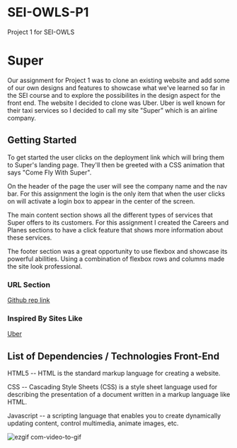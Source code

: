 # SEI-OWLS-P1
Project 1 for SEI-OWLS



# Super

Our assignment for Project 1 was to clone an existing website and add some of our own designs and features to showcase what we've learned so far in the SEI course and to explore the possibilites in the design aspect for the front end. The website I decided to clone was Uber. Uber is well known for their taxi services so I decided to call my site "Super" which is an airline company.

## Getting Started

To get started the user clicks on the deployment link which will bring them to Super's landing page. They'll then be greeted with a CSS animation that says "Come Fly With Super".

On the header of the page the user will see the company name and the nav bar. For this assignment the login is the only item that when the user clicks on will activate a login box to appear in the center of the screen.

The main content section shows all the different types of services that Super offers to its customers. For this assignment I created the Careers and Planes sections to have a click feature that shows more information about these services.

The footer section was a great opportunity to use flexbox and showcase its powerful abilities. Using a combination of flexbox rows and columns made the site look professional.

### URL Section

[Github rep link](https://tk9285.github.io/SEI-OWLS-P1/)


### Inspired By Sites Like

[Uber](https://www.uber.com/)

## List of Dependencies / Technologies Front-End

HTML5 -- HTML is the standard markup language for creating a website.

CSS -- Cascading Style Sheets (CSS) is a style sheet language used for describing the presentation of a document written in a markup language like HTML.

Javascript -- a scripting language that enables you to create dynamically updating content, control multimedia, animate images, etc.

![ezgif com-video-to-gif](https://user-images.githubusercontent.com/53023966/68064484-8a0e7800-fcf2-11e9-952c-8e3a1e21bdb1.gif)

